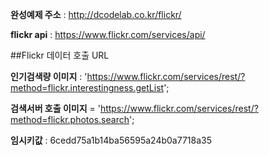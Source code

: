 ​**완성예제 주소​** : http://dcodelab.co.kr/flickr/


​**flickr api​** : https://www.flickr.com/services/api/

##Flickr 데이터 호출 URL

​**인기검색량 이미지​** : 'https://www.flickr.com/services/rest/?method=flickr.interestingness.getList';

​**검색서버 호출 이미지​** = 'https://www.flickr.com/services/rest/?method=flickr.photos.search';

​**임시키값** : 6cedd75a1b14ba56595a24b0a7718a35